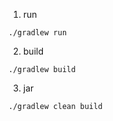 1. run
```
./gradlew run
```
2. build
```
./gradlew build
```
3. jar

```
./gradlew clean build
```

